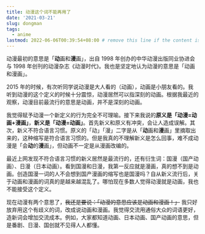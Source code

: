 ```yaml
---
title: 动漫这个词不能再用了
date: '2021-03-21'
slug: dongman
tags:
  - anime
lastmod: 2022-06-06T00:39:54+08:00 # remove this line if the content is actually changed
---
```


动漫最初的意思是「**动**画和**漫**画」，出自 1998 年创办的中华动漫出版同业协进会与 1998 年创刊的动漫杂志《动漫时代》。我也是坚定地认为动漫的意思是「动画和漫画」。

2015 年的时候，有次听同学说动漫是大人看的（动画），动画是小朋友看的。我听到动漫的这个定义的时候十分震惊，动漫居然可以指深刻的动画。根据我最近的观察，动漫目前最流行的意思是动画，并不是深刻的动画。

我觉得赋予动漫一个新定义的行为完全不可理喻。接下来我说的**原义是「动漫=动画+漫画」**，**新义是「动漫=动画」**。首先新义和原义有冲突，会让人造成误解。其次，新义不符合语言习惯。原义的「动」「漫」二字是从「**动**画和**漫**画」里摘取出来的，这种缩写是符合语言习惯的。但是我真的不理解新义是怎么回事，难不成动漫是「会**动**的**漫**画」，但动画不一定是从漫画改编的。

最近上网发现不符合语言习惯的新义居然是最流行的，还有衍生词：国漫（国产动画）、日漫（日本动画）。看到国漫和日漫，我第一反应就是漫画，真的想不到是动画。创造国漫一词的人不会想到国产漫画的缩写也是国漫吗？自从新义流行后，关于动画和漫画的词真的是越来越混乱了。哪怕现在多数人觉得动漫就是动画，我也不能接受这个定义。

现在动漫有两个意思了，~~我还是要说：「动漫的意思应该是动画和漫画！」~~ 我只好放弃用这个有歧义的词，改成说动画和漫画。我觉得交流用通俗大众的词语更好，造新词会增加交流成本。例如，大家都知道动画、日本动画、国产动画的意思，但是番剧、日漫、国创就不见得人人都懂。
